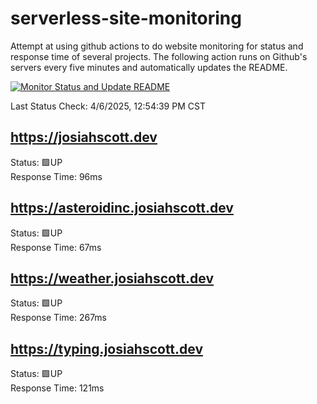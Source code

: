 # serverless-site-monitoring
Attempt at using github actions to do website monitoring for status and response time of several projects. The following action runs on Github's servers every five minutes and automatically updates the README.  

[![Monitor Status and Update README](https://github.com/JosiahSco/serverless-site-monitoring/actions/workflows/monitor.yaml/badge.svg)](https://github.com/JosiahSco/serverless-site-monitoring/actions/workflows/monitor.yaml)

Last Status Check: 4/6/2025, 12:54:39 PM CST

## https://josiahscott.dev
Status: 🟩UP  
Response Time: 96ms

## https://asteroidinc.josiahscott.dev
Status: 🟩UP  
Response Time: 67ms

## https://weather.josiahscott.dev
Status: 🟩UP  
Response Time: 267ms

## https://typing.josiahscott.dev
Status: 🟩UP  
Response Time: 121ms

